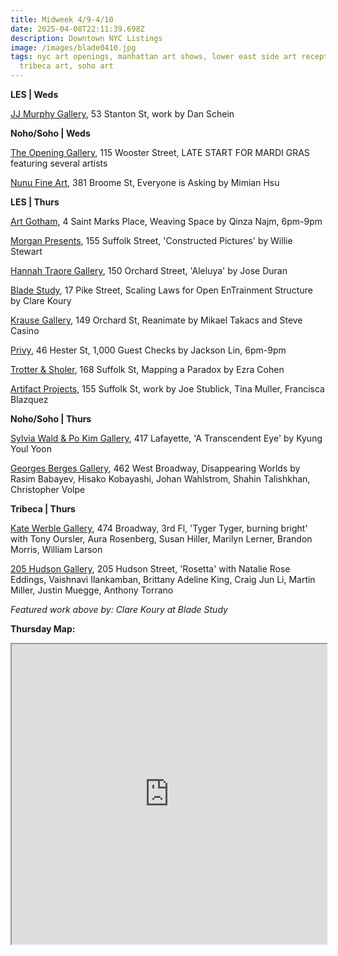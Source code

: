 ```yaml
---
title: Midweek 4/9-4/10
date: 2025-04-08T22:11:39.698Z
description: Downtown NYC Listings
image: /images/blade0410.jpg
tags: nyc art openings, manhattan art shows, lower east side art receptions,
  tribeca art, soho art
---
```

**L﻿ES | Weds**

[JJ Murphy Gallery](https://www.jjmurphygallery.com/), 53 Stanton St, work by Dan Schein

**N﻿oho/Soho | Weds**

[The Opening Gallery](https://www.theopeninggallery.com/), 115 Wooster Street, LATE START FOR MARDI GRAS featuring several artists

[Nunu Fine Art](https://www.nunufineart.com/new-york), 381 Broome St, Everyone is Asking by Mimian Hsu

**L﻿ES | Thurs**

[Art Gotham](https://www.instagram.com/artgotham), 4 Saint Marks Place, Weaving Space by Qinza Najm, 6pm-9pm

[Morgan Presents](https://www.morgan-presents.com/exhibitions/25-willie-stewart-constructed-pictures/press_release_text/), 155 Suffolk Street, 'Constructed Pictures' by Willie Stewart

[Hannah Traore Gallery](https://hannahtraoregallery.com/exhibition/aleluya/), 150 Orchard Street, 'Aleluya' by Jose Duran

[Blade Study](https://www.bladestudy.net/exhibitions), 17 Pike Street, Scaling Laws for Open EnTrainment Structure by Clare Koury

[Krause Gallery](https://www.krausegallery.com/), 149 Orchard St, Reanimate by Mikael Takacs and Steve Casino

[Privy](https://www.instagram.com/privy.gallery), 46 Hester St, 1,000 Guest Checks by Jackson Lin, 6pm-9pm

[Trotter & Sholer](https://trotterandsholer.com/), 168 Suffolk St, Mapping a Paradox by Ezra Cohen

[Artifact Projects](https://www.artifactnyc.net/), 155 Suffolk St, work by Joe Stublick, Tina Muller, Francisca Blazquez

**N﻿oho/Soho | Thurs**

[Sylvia Wald & Po Kim Gallery](https://swpk.org/), 417 Lafayette, 'A Transcendent Eye' by Kyung Youl Yoon

[Georges Berges Gallery](https://bergesgallery.com/exhibitions), 462 West Broadway, Disappearing Worlds by Rasim Babayev, Hisako Kobayashi, Johan Wahlstrom, Shahin Talishkhan, Christopher Volpe

**T﻿ribeca | Thurs**

[Kate Werble Gallery](https://www.katewerblegallery.com/), 474 Broadway, 3rd Fl, 'Tyger Tyger, burning bright' with Tony Oursler, Aura Rosenberg, Susan Hiller, Marilyn Lerner, Brandon Morris, William Larson

[205 Hudson Gallery](https://www.205hudsongallery.org/), 205 Hudson Street, 'Rosetta' with Natalie Rose Eddings, Vaishnavi Ilankamban, Brittany Adeline King, Craig Jun Li, Martin Miller, Justin Muegge, Anthony Torrano

*F﻿eatured work above by: Clare Koury at Blade Study*

**T﻿hursday Map:**

<iframe src="https://www.google.com/maps/d/u/1/embed?mid=1fCjqax0naw-QYnFuyPCEQmJiE2C7o-s&ehbc=2E312F" width="100%" height="480"></iframe>